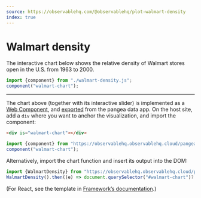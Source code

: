 ```yaml
---
source: https://observablehq.com/@observablehq/plot-walmart-density
index: true
---
```


# Walmart density

The interactive chart below shows the relative density of Walmart stores open in the U.S. from 1963 to 2000.

<div is="walmart-chart"></div>

```js
import {component} from "./walmart-density.js";
component("walmart-chart");
```

---

The chart above (together with its interactive slider) is implemented as a [Web Component](https://developer.mozilla.org/en-US/docs/Web/API/Web_components), and [exported](https://observablehq.com/framework/embeds#exported-modules) from the pangea data app. On the host site, add a `div` where you want to anchor the visualization, and import the component:

```html run=false
<div is="walmart-chart"></div>
```

```js run=false
import {component} from "https://observablehq.observablehq.cloud/pangea/plot/walmart-density.js";
component("walmart-chart");
```

Alternatively, import the chart function and insert its output into the DOM:

```js run=false
import {WalmartDensity} from "https://observablehq.observablehq.cloud/pangea/plot/walmart-density.js";
WalmartDensity().then((e) => document.querySelector("#walmart-chart")?.append(e));
```

(For React, see the template in [Framework’s documentation](https://observablehq.com/framework/embeds#exported-modules).)


